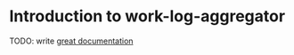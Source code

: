 # Introduction to work-log-aggregator

TODO: write [great documentation](http://jacobian.org/writing/what-to-write/)
